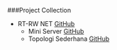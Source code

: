 ###Project Collection


- RT-RW NET [GitHub](https://sumarna14.github.io/List/RT-RW.net/)
	- Mini Server [GitHub](https://sumarna14.github.io/List/RT-RW.net/Mini-Server)
	- Topologi Sederhana [GitHub](https://sumarna14.github.io/List/RT-RW.net/Topologi-Sederhana)

